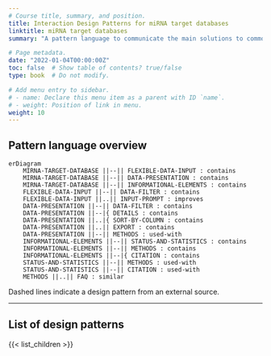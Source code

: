 ```yaml
---
# Course title, summary, and position.
title: Interaction Design Patterns for miRNA target databases
linktitle: miRNA target databases
summary: "A pattern language to communicate the main solutions to common usability problems in microRNA database interfaces"

# Page metadata.
date: "2022-01-04T00:00:00Z"
toc: false  # Show table of contents? true/false
type: book  # Do not modify.

# Add menu entry to sidebar.
# - name: Declare this menu item as a parent with ID `name`.
# - weight: Position of link in menu.
weight: 10
---
```


## Pattern language overview

```mermaid
erDiagram
    MIRNA-TARGET-DATABASE ||--|| FLEXIBLE-DATA-INPUT : contains
    MIRNA-TARGET-DATABASE ||--|| DATA-PRESENTATION : contains
    MIRNA-TARGET-DATABASE ||--|| INFORMATIONAL-ELEMENTS : contains
    FLEXIBLE-DATA-INPUT ||--|| DATA-FILTER : contains
    FLEXIBLE-DATA-INPUT ||..|| INPUT-PROMPT : improves
    DATA-PRESENTATION ||--|| DATA-FILTER : contains
    DATA-PRESENTATION ||--|{ DETAILS : contains
    DATA-PRESENTATION ||..|{ SORT-BY-COLUMN : contains
    DATA-PRESENTATION ||..|| EXPORT : contains
    DATA-PRESENTATION ||--|| METHODS : used-with
    INFORMATIONAL-ELEMENTS ||--|| STATUS-AND-STATISTICS : contains
    INFORMATIONAL-ELEMENTS ||--|| METHODS : contains
    INFORMATIONAL-ELEMENTS ||--|{ CITATION : contains
    STATUS-AND-STATISTICS ||--|| METHODS : used-with
    STATUS-AND-STATISTICS ||--|| CITATION : used-with
    METHODS ||..|| FAQ : similar
```
Dashed lines indicate a design pattern from an external source.

---

## List of design patterns

{{< list_children >}}
